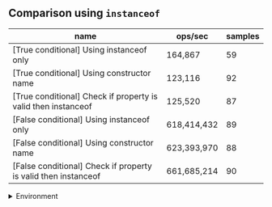 ## Comparison using `instanceof`

|name|ops/sec|samples|
|-|-|-|
|[True conditional] Using instanceof only|164,867|59|
|[True conditional] Using constructor name|123,116|92|
|[True conditional] Check if property is valid then instanceof |125,520|87|
|[False conditional] Using instanceof only|618,414,432|89|
|[False conditional] Using constructor name|623,393,970|88|
|[False conditional] Check if property is valid then instanceof |661,685,214|90|


<details>
<summary>Environment</summary>

* __Machine:__ linux x64 | 2 vCPUs | 6.8GB Mem
* __Run:__ Wed Oct 25 2023 03:43:11 GMT+0000 (Coordinated Universal Time)
</details>

<!--
{"environment":{"platform":"linux","arch":"x64","cpus":2,"totalMemory":6.7597503662109375},"benchmarks":[{"name":"[True conditional] Using instanceof only","opsSec":164867.12776311286,"samples":4},{"name":"[True conditional] Using constructor name","opsSec":123115.62952362682,"samples":3},{"name":"[True conditional] Check if property is valid then instanceof ","opsSec":125519.70478486127,"samples":3},{"name":"[False conditional] Using instanceof only","opsSec":618414431.5622146,"samples":8},{"name":"[False conditional] Using constructor name","opsSec":623393970.3612261,"samples":8},{"name":"[False conditional] Check if property is valid then instanceof ","opsSec":661685214.2276506,"samples":8}]}-->
